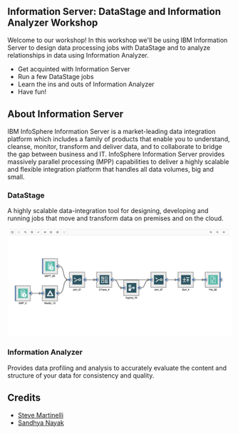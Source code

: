 
## Information Server: DataStage and Information Analyzer Workshop

Welcome to our workshop! In this workshop we'll be using IBM Information Server to design data processing jobs with DataStage and to analyze relationships in data using Information Analyzer.

* Get acquinted with Information Server
* Run a few DataStage jobs
* Learn the ins and outs of Information Analyzer
* Have fun!

<!--
## Agenda

|   |   |
| - | - |
| [Lab 0: Pre-work](pre-work/README.md) | Spin up your environment |
| [Lab 1: Intro to DataStage](lab-1/README.md) | Use DataStage to load, transform local data. Use Operation Console to debug jobs |
| [Lab 2: Information Analyzer](lab-2/README.md) | Use Information Analyzer to find relationships in data |
| [Lab 3: DataStage with Db2](lab-3/README.md) | Use DataStage to load from databases, perform calculations, and write to file |
-->

## About Information Server

IBM InfoSphere Information Server is a market-leading data integration platform which includes a family of products that enable you to understand, cleanse, monitor, transform and deliver data, and to collaborate to bridge the gap between business and IT. InfoSphere Information Server provides massively parallel processing (MPP) capabilities to deliver a highly scalable and flexible integration platform that handles all data volumes, big and small.

### DataStage

A highly scalable data-integration tool for designing, developing and running jobs that move and transform data on premises and on the cloud.

![datastage designer](.gitbook/generic/datastage.png)

### Information Analyzer

Provides data profiling and analysis to accurately evaluate the content and structure of your data for consistency and quality.

## Credits

* [Steve Martinelli](https://github.com/stevemar)
* [Sandhya Nayak](https://github.com/sandhya-nayak)
